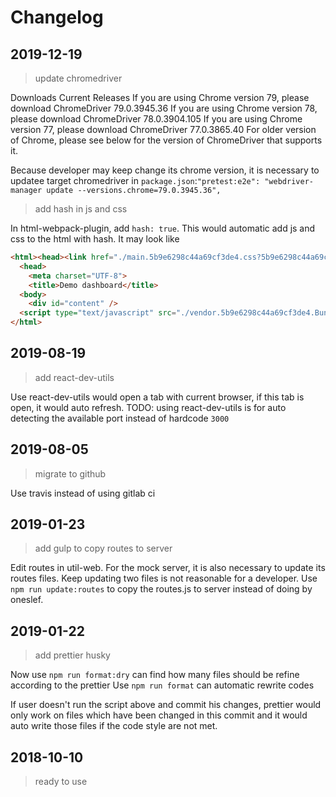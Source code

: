 # Changelog

## 2019-12-19

> update chromedriver

Downloads
Current Releases
If you are using Chrome version 79, please download ChromeDriver 79.0.3945.36
If you are using Chrome version 78, please download ChromeDriver 78.0.3904.105
If you are using Chrome version 77, please download ChromeDriver 77.0.3865.40
For older version of Chrome, please see below for the version of ChromeDriver that supports it.

Because developer may keep change its chrome version, it is necessary to updatee target chromedriver in `package.json`:`"pretest:e2e": "webdriver-manager update --versions.chrome=79.0.3945.36",`

> add hash in js and css

In html-webpack-plugin, add `hash: true`. This would automatic add js and css to the html with hash. It may look like
```html
<html><head><link href="./main.5b9e6298c44a69cf3de4.css?5b9e6298c44a69cf3de4" rel="stylesheet"></head>
  <head>
    <meta charset="UTF-8">
    <title>Demo dashboard</title>
  <body>
    <div id="content" />
  <script type="text/javascript" src="./vendor.5b9e6298c44a69cf3de4.Bundle.js?5b9e6298c44a69cf3de4"></script><script type="text/javascript" src="./main.5b9e6298c44a69cf3de4.Bundle.js?5b9e6298c44a69cf3de4"></script></body>
</html>
```

## 2019-08-19

> add react-dev-utils

Use react-dev-utils would open a tab with current browser, if this tab is open, it would auto refresh.
TODO:
using react-dev-utils is for auto detecting the available port instead of hardcode `3000`

## 2019-08-05

> migrate to github

Use travis instead of using gitlab ci

## 2019-01-23

> add gulp to copy routes to server

Edit routes in util-web. For the mock server, it is also necessary to update its routes files. Keep updating two files is not reasonable for a developer. Use `npm run update:routes` to copy the routes.js to server instead of doing by oneslef.

## 2019-01-22

> add prettier husky

Now use `npm run format:dry` can find how many files should be refine according to the prettier
Use `npm run format` can automatic rewrite codes

If user doesn't run the script above and commit his changes, prettier would only work on files which have been changed in this commit and it would auto write those files if the code style are not met.

## 2018-10-10

> ready to use
